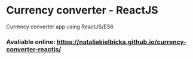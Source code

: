 # Currency converter - ReactJS
Currency converter app using ReactJS/ES6

### Avaliable online: https://nataliakielbicka.github.io/currency-converter-reactjs/
